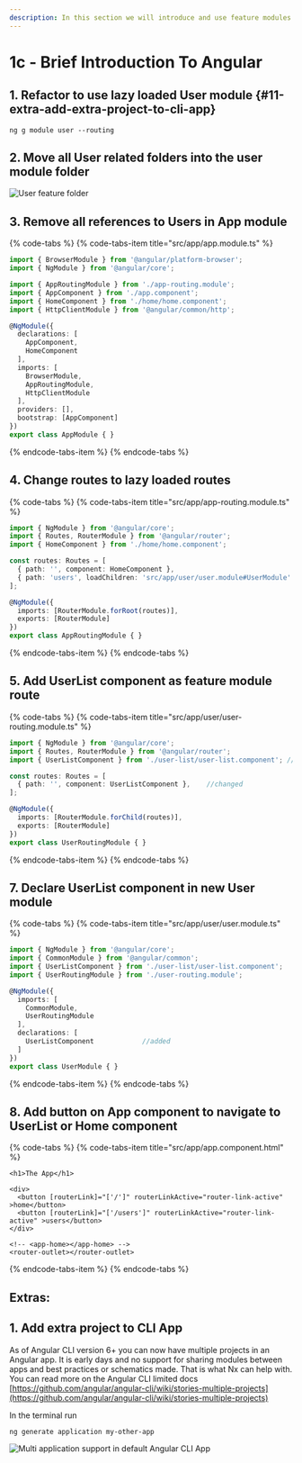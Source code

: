 ```yaml
---
description: In this section we will introduce and use feature modules
---
```


# 1c -  Brief Introduction To Angular

## 1. Refactor to use lazy loaded User module {#11-extra-add-extra-project-to-cli-app}

```text
ng g module user --routing
```

## 2.  Move all User related folders into the user module folder

![User feature folder](../.gitbook/assets/image.png)

## 3.  Remove all references to Users in App module

{% code-tabs %}
{% code-tabs-item title="src/app/app.module.ts" %}
```typescript
import { BrowserModule } from '@angular/platform-browser';
import { NgModule } from '@angular/core';

import { AppRoutingModule } from './app-routing.module';
import { AppComponent } from './app.component';
import { HomeComponent } from './home/home.component';
import { HttpClientModule } from '@angular/common/http';

@NgModule({
  declarations: [
    AppComponent,
    HomeComponent
  ],
  imports: [
    BrowserModule,
    AppRoutingModule,
    HttpClientModule
  ],
  providers: [],
  bootstrap: [AppComponent]
})
export class AppModule { }

```
{% endcode-tabs-item %}
{% endcode-tabs %}

## 4. Change routes to lazy loaded routes

{% code-tabs %}
{% code-tabs-item title="src/app/app-routing.module.ts" %}
```typescript
import { NgModule } from '@angular/core';
import { Routes, RouterModule } from '@angular/router';
import { HomeComponent } from './home/home.component';

const routes: Routes = [
  { path: '', component: HomeComponent },
  { path: 'users', loadChildren: 'src/app/user/user.module#UserModule' },   ///changed
];

@NgModule({
  imports: [RouterModule.forRoot(routes)],
  exports: [RouterModule]
})
export class AppRoutingModule { }

```
{% endcode-tabs-item %}
{% endcode-tabs %}

## 5. Add UserList component as feature module route

{% code-tabs %}
{% code-tabs-item title="src/app/user/user-routing.module.ts" %}
```typescript
import { NgModule } from '@angular/core';
import { Routes, RouterModule } from '@angular/router';
import { UserListComponent } from './user-list/user-list.component'; // changed

const routes: Routes = [
  { path: '', component: UserListComponent },    //changed
];

@NgModule({
  imports: [RouterModule.forChild(routes)],
  exports: [RouterModule]
})
export class UserRoutingModule { }

```
{% endcode-tabs-item %}
{% endcode-tabs %}

## 7. Declare UserList component in new User module

{% code-tabs %}
{% code-tabs-item title="src/app/user/user.module.ts" %}
```typescript
import { NgModule } from '@angular/core';
import { CommonModule } from '@angular/common';
import { UserListComponent } from './user-list/user-list.component';   //added
import { UserRoutingModule } from './user-routing.module';

@NgModule({
  imports: [
    CommonModule,
    UserRoutingModule
  ],
  declarations: [
    UserListComponent            //added
  ]
})
export class UserModule { }

```
{% endcode-tabs-item %}
{% endcode-tabs %}

## 8. Add button on App component to navigate to UserList or Home component

{% code-tabs %}
{% code-tabs-item title="src/app/app.component.html" %}
```markup
<h1>The App</h1>
​
<div>
  <button [routerLink]="['/']" routerLinkActive="router-link-active" >home</button>
  <button [routerLink]="['/users']" routerLinkActive="router-link-active" >users</button>
</div>

<!-- <app-home></app-home> -->
<router-outlet></router-outlet>

```
{% endcode-tabs-item %}
{% endcode-tabs %}

## Extras: 

## 1. Add extra project to CLI App

As of Angular CLI version 6+ you can now have multiple projects in an Angular app. It is early days and no support for sharing modules between apps and best practices or schematics made. That is what Nx can help with. You can read more on the Angular CLI limited docs ​[https://github.com/angular/angular-cli/wiki/stories-multiple-projects](https://github.com/angular/angular-cli/wiki/stories-multiple-projects)

In the terminal run

```text
ng generate application my-other-app
```

![Multi application support in default Angular CLI App](../.gitbook/assets/image%20%285%29.png)

